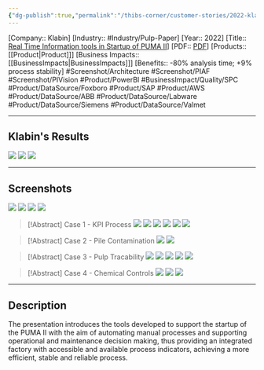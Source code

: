 ```yaml
---
{"dg-publish":true,"permalink":"/thibs-corner/customer-stories/2022-klabin-real-time-information-tools-in-startup-of-puma-ii/","noteIcon":""}
---
```


[Company:: Klabin]
[Industry:: #Industry/Pulp-Paper]
[Year:: 2022]
[Title:: [Real Time Information tools in Startup of PUMA II](https://resources.osisoft.com/presentations/klabin--real-time-information-tools-in-startup-of-puma-ii/)]
[PDF:: [PDF](https://cdn.osisoft.com/osi/presentations/2022-AVEVA-San-Francisco/UC22NA-02PI20-Klabin-Pereira-Real-time-information.pdf)]
[Products:: [[Product\|Product]]]
[Business Impacts:: [[BusinessImpacts\|BusinessImpacts]]]
[Benefits:: -80% analysis time; +9% process stability]
#Screenshot/Architecture  #Screenshot/PIAF  #Screenshot/PIVision #Product/PowerBI #BusinessImpact/Quality/SPC #Product/DataSource/Foxboro #Product/SAP #Product/AWS #Product/DataSource/ABB  #Product/DataSource/Labware #Product/DataSource/Siemens #Product/DataSource/Valmet  

---
## Klabin's Results
![](https://i.imgur.com/Tdw8Ahf.png)
![](https://i.imgur.com/d9Zb2wv.png)
![](https://i.imgur.com/ugKcQYV.png)

---
## Screenshots
![](https://i.imgur.com/C4aq7Qf.png)
![](https://i.imgur.com/Md3VTSz.png)
![](https://i.imgur.com/UtqGLbs.png)
![](https://i.imgur.com/DXCVSKg.png)

> [!Abstract] Case 1 - KPI Process
> ![](https://i.imgur.com/I0awWtN.png)
> ![](https://i.imgur.com/gDkR5Pz.png)
> ![](https://i.imgur.com/fTkQmFM.png)
> ![](https://i.imgur.com/K1M4lFH.png)
> ![](https://i.imgur.com/8lI3ZiI.png)
> ![](https://i.imgur.com/9O7a6uC.png)

> [!Abstract] Case 2 - Pile Contamination
> ![](https://i.imgur.com/E1LTEXd.png)
> ![](https://i.imgur.com/L3ZxQvg.png)

> [!Abstract] Case 3 - Pulp Tracability
> ![](https://i.imgur.com/jji8Jae.png)
> ![](https://i.imgur.com/FGO1Bt6.png)
> ![](https://i.imgur.com/PqhcDtH.png)
> ![](https://i.imgur.com/SIR7D7i.png)
> ![](https://i.imgur.com/w0xUvyW.png)

> [!Abstract] Case 4 - Chemical Controls
> ![](https://i.imgur.com/kRu9lZN.png)
> ![](https://i.imgur.com/amKxGkg.png)
> ![](https://i.imgur.com/hJymmzL.png)

---
## Description
The presentation introduces the tools developed to support the startup of the PUMA II with the aim of automating manual processes and supporting operational and maintenance decision making, thus providing an integrated factory with accessible and available process indicators, achieving a more efficient, stable and reliable process.